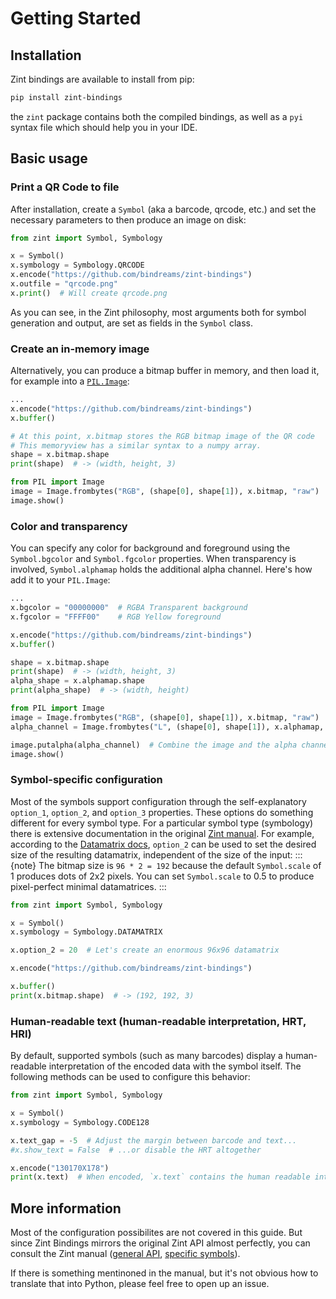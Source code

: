 # Getting Started
## Installation
Zint bindings are available to install from pip:
```sh
pip install zint-bindings
```

the `zint` package contains both the compiled bindings, as well as a `pyi` syntax file which should help you in your IDE.

## Basic usage
### Print a QR Code to file
After installation, create a `Symbol` (aka a barcode, qrcode, etc.) and set the necessary parameters to then produce an image on disk:
```python
from zint import Symbol, Symbology

x = Symbol()
x.symbology = Symbology.QRCODE
x.encode("https://github.com/bindreams/zint-bindings")
x.outfile = "qrcode.png"
x.print()  # Will create qrcode.png
```

As you can see, in the Zint philosophy, most arguments both for symbol generation and output, are set as fields in the `Symbol` class.

### Create an in-memory image
Alternatively, you can produce a bitmap buffer in memory, and then load it, for example into a [`PIL.Image`](https://pillow.readthedocs.io/en/stable/reference/Image.html):
```python
...
x.encode("https://github.com/bindreams/zint-bindings")
x.buffer()

# At this point, x.bitmap stores the RGB bitmap image of the QR code
# This memoryview has a similar syntax to a numpy array.
shape = x.bitmap.shape
print(shape)  # -> (width, height, 3)

from PIL import Image
image = Image.frombytes("RGB", (shape[0], shape[1]), x.bitmap, "raw")
image.show()
```

### Color and transparency
You can specify any color for background and foreground using the `Symbol.bgcolor` and `Symbol.fgcolor` properties. When transparency is involved, `Symbol.alphamap` holds the additional alpha channel. Here's how add it to your `PIL.Image`:

```python
...
x.bgcolor = "00000000"  # RGBA Transparent background
x.fgcolor = "FFFF00"    # RGB Yellow foreground

x.encode("https://github.com/bindreams/zint-bindings")
x.buffer()

shape = x.bitmap.shape
print(shape)  # -> (width, height, 3)
alpha_shape = x.alphamap.shape
print(alpha_shape)  # -> (width, height)

from PIL import Image
image = Image.frombytes("RGB", (shape[0], shape[1]), x.bitmap, "raw")
alpha_channel = Image.frombytes("L", (shape[0], shape[1]), x.alphamap, "raw")

image.putalpha(alpha_channel)  # Combine the image and the alpha channel
image.show()
```

### Symbol-specific configuration
Most of the symbols support configuration through the self-explanatory `option_1`, `option_2`, and `option_3` properties. These options do something different for every symbol type. For a particular symbol type (symbology) there is extensive documentation in the original [Zint manual](https://www.zint.org.uk/manual/chapter/6/1). For example, according to the [Datamatrix docs](https://www.zint.org.uk/manual/chapter/6/6), `option_2` can be used to set the desired size of the resulting datamatrix, independent of the size of the input:
:::{note}
The bitmap size is `96 * 2 = 192` because the default `Symbol.scale` of 1 produces dots of 2x2 pixels. You can set `Symbol.scale` to 0.5 to produce pixel-perfect minimal datamatrices.
:::
```python
from zint import Symbol, Symbology

x = Symbol()
x.symbology = Symbology.DATAMATRIX

x.option_2 = 20  # Let's create an enormous 96x96 datamatrix

x.encode("https://github.com/bindreams/zint-bindings")

x.buffer()
print(x.bitmap.shape)  # -> (192, 192, 3)
```

### Human-readable text (human-readable interpretation, HRT, HRI)
By default, supported symbols (such as many barcodes) display a human-readable interpretation of the encoded data with the symbol itself. The following methods can be used to configure this behavior:
```python
from zint import Symbol, Symbology

x = Symbol()
x.symbology = Symbology.CODE128

x.text_gap = -5  # Adjust the margin between barcode and text...
#x.show_text = False  # ...or disable the HRT altogether

x.encode("130170X178")
print(x.text)  # When encoded, `x.text` contains the human readable interpretation as a string.
```

## More information
Most of the configuration possibilites are not covered in this guide. But since Zint Bindings mirrors the original Zint API almost perfectly, you can consult the Zint manual ([general API](https://www.zint.org.uk/manual/chapter/5), [specific symbols](https://www.zint.org.uk/manual/chapter/6/1)).

If there is something mentinoned in the manual, but it's not obvious how to translate that into Python, please feel free to open up an issue.
